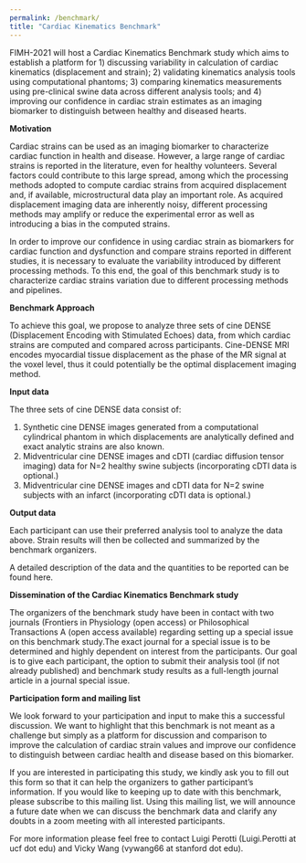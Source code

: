```yaml
---
permalink: /benchmark/
title: "Cardiac Kinematics Benchmark"
---
```


FIMH-2021 will host a Cardiac Kinematics Benchmark study which aims to establish a platform for 1) discussing variability in calculation of cardiac kinematics (displacement and strain); 2) validating kinematics analysis tools using computational phantoms; 3) comparing kinematics measurements using pre-clinical swine data across different analysis tools; and 4) improving our confidence in cardiac strain estimates as an imaging biomarker to distinguish between healthy and diseased hearts. 

<!--- We hope that this benchmark study will provide:
1. Insights on the variability of cardiac strain values reported in the literature for healthy volunteers and patients with cardiomyopathies.
2. A platform to discuss different approaches and highlight their advantages with respect to one another. -->

**Motivation**

Cardiac strains can be used as an imaging biomarker to characterize cardiac function in health and disease. However, a large range of cardiac strains is 
reported in the literature, even for healthy volunteers. Several factors could contribute to this large spread, among which the processing methods
adopted to compute cardiac strains from acquired displacement and, if available, microstructural data play an important role. As acquired displacement imaging data are inherently noisy, different processing methods may amplify or reduce the experimental error as well as introducing a bias in the computed strains. 

In order to improve our confidence in using cardiac strain as biomarkers for cardiac function and dysfunction and compare strains reported in different studies, 
it is necessary to evaluate the variability introduced by different processing methods. To this end, the goal of this benchmark study is to characterize cardiac strains variation due to different processing methods and pipelines. 

**Benchmark Approach**

To achieve this goal, we propose to analyze three sets of cine DENSE (Displacement Encoding with Stimulated Echoes) data, from which cardiac strains are computed and compared across participants. Cine-DENSE MRI encodes myocardial tissue displacement as the phase of the MR signal at the voxel level, thus it could potentially be the optimal displacement imaging method.

**Input data**

The three sets of cine DENSE data consist of: 
1. Synthetic cine DENSE images generated from a computational cylindrical phantom in which displacements are analytically defined and exact analytic strains are also known.
2. Midventricular cine DENSE images and cDTI (cardiac diffusion tensor imaging) data for N=2 healthy swine subjects (incorporating cDTI data is optional.)
3. Midventricular cine DENSE images and cDTI data for N=2 swine subjects with an infarct (incorporating cDTI data is optional.)

**Output data**

Each participant can use their preferred analysis tool to analyze the data above. Strain results will then be collected and summarized by the benchmark organizers. 

A detailed description of the data and the quantities to be reported can be found here.


**Dissemination of the Cardiac Kinematics Benchmark study**

The organizers of the benchmark study have been in contact with two journals (Frontiers in Physiology (open access) or Philosophical Transactions A (open access available) regarding setting up a special issue on this benchmark study.The exact journal for a special issue is to be determined and highly dependent on interest from the participants. Our goal is to give each participant, the option to submit their analysis tool (if not already published) and benchmark study results as a full-length journal article in a journal special issue. 

**Participation form and mailing list**

We look forward to your participation and input to make this a successful discussion. We want to highlight that this benchmark is not meant as a challenge but simply as a platform for discussion and comparison to improve the calculation of cardiac strain values and improve our confidence to distinguish between cardiac health and disease based on this biomarker.

If you are interested in participating this study, we kindly ask you to fill out this form so that it can help the organizers to gather participant’s information. If you would like to keeping up to date with this benchmark, please subscribe to this mailing list. Using this mailing list, we will announce a future date when we can discuss the benchmark data and clarify any doubts in a zoom meeting with all interested participants.

For more information please feel free to contact Luigi Perotti (Luigi.Perotti at ucf dot edu) and Vicky Wang (vywang66 at stanford dot edu).
